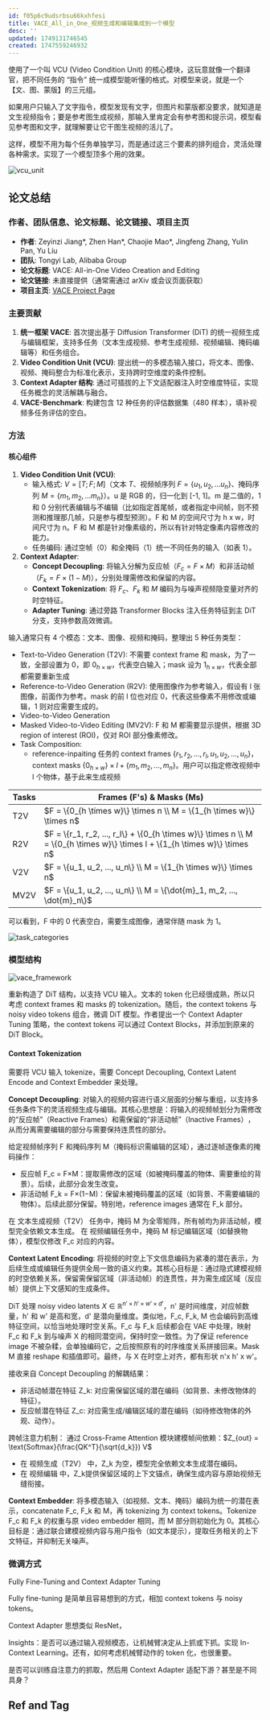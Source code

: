 ```yaml
---
id: f05p6c9udsrbsu66kxhfesi
title: VACE_All_in_One_视频生成和编辑集成到一个模型
desc: ''
updated: 1749131746545
created: 1747559246932
---
```


使用了一个叫 VCU (Video Condition Unit) 的核心模块，这玩意就像一个翻译官，把不同任务的 “指令” 统一成模型能听懂的格式。对模型来说，就是一个【文、图、蒙版】的三元组。

如果用户只输入了文字指令，模型发现有文字，但图片和蒙版都没要求，就知道是文生视频指令；要是参考图生成视频，那输入里肯定会有参考图和提示词，模型看见参考图和文字，就理解要让它干图生视频的活儿了。

这样，模型不用为每个任务单独学习，而是通过这三个要素的排列组合，灵活处理各种需求。实现了一个模型顶多个用的效果。

![vcu_unit](assets/images/diffusion.VACE_All_in_One_视频生成和编辑集成到一个模型/vcu_unit.png)

## 论文总结

### 作者、团队信息、论文标题、论文链接、项目主页
- **作者**: Zeyinzi Jiang*, Zhen Han*, Chaojie Mao*, Jingfeng Zhang, Yulin Pan, Yu Liu  
- **团队**: Tongyi Lab, Alibaba Group  
- **论文标题**: VACE: All-in-One Video Creation and Editing  
- **论文链接**: 未直接提供（通常需通过 arXiv 或会议页面获取）  
- **项目主页**: [VACE Project Page](https://ali-vilab.github.io/VACE-Page/)

### 主要贡献
1. **统一框架 VACE**: 首次提出基于 Diffusion Transformer (DiT) 的统一视频生成与编辑框架，支持多任务（文本生成视频、参考生成视频、视频编辑、掩码编辑等）和任务组合。
2. **Video Condition Unit (VCU)**: 提出统一的多模态输入接口，将文本、图像、视频、掩码整合为标准化表示，支持跨时空维度的条件控制。
3. **Context Adapter 结构**: 通过可插拔的上下文适配器注入时空维度特征，实现任务概念的灵活解耦与融合。
4. **VACE-Benchmark**: 构建包含 12 种任务的评估数据集（480 样本），填补视频多任务评估的空白。

### 方法
#### 核心组件
1. **Video Condition Unit (VCU)**:
   - 输入格式: $V = [T; F; M]$（文本 $T$、视频帧序列 $F=\{u_1,u_2,\dots u_n\}$、掩码序列 $M=\{m_1,m_2,\dots m_n\}$）。u 是 RGB 的，归一化到 [-1, 1]。m 是二值的，1 和 0 分别代表编辑与不编辑（比如指定首尾帧，或者指定中间帧，则不预测和推理那几帧，只是参与模型预测）。F 和 M 的空间尺寸为 h x w，时间尺寸为 n。F 和 M 都是针对像素级的，所以有针对特定像素内容修改的能力。
   - 任务编码: 通过空帧（0）和全掩码（1）统一不同任务的输入（如表 1）。
2. **Context Adapter**:
   - **Concept Decoupling**: 将输入分解为反应帧（$F_c = F \times M$）和非活动帧（$F_k = F \times (1-M)$），分别处理需修改和保留的内容。
   - **Context Tokenization**: 将 $F_c$、$F_k$ 和 $M$ 编码为与噪声视频隐变量对齐的时空特征。
   - **Adapter Tuning**: 通过旁路 Transformer Blocks 注入任务特征到主 DiT 分支，支持参数高效微调。

输入通常只有 4 个模态：文本、图像、视频和掩码，整理出 5 种任务类型：
- Text-to-Video Generation (T2V): 不需要 context frame 和 mask，为了一致，全部设置为 0，即 $0_{h\times w}$，代表空白输入；mask 设为 $1_{h \times w}$，代表全部都需要重新生成
- Reference-to-Video Generation (R2V): 使用图像作为参考输入，假设有 l 张图像，前面作为参考。mask 的前 l 位也对应 0，代表这些像素不用修改或编辑，1 则对应需要生成的。
- Video-to-Video Generation
- Masked Video-to-Video Editing (MV2V): F 和 M 都需要显示提供，根据 3D region of interest (ROI)，仅对 ROI 部分像素修改。
- Task Composition: 
   - reference-inpaiting 任务的 context frames $\{r_1, r_2, \dots, r_l, u_1, u_2, \dots, u_n\}$，context masks $\{0_{h \times w}\} \times l + \{m_1, m_2, \dots, m_n\}$。用户可以指定修改视频中 l 个物体，基于此来生成视频

| Tasks | Frames (F's) & Masks (Ms)                                       |
| ----- | --------------------------------------------------------------- |
|  T2V  | $F = \{0_{h \times w}\} \times n \\ M = \{1_{h \times w}\} \times n$                               |
| R2V   | $F = \{r_1, r_2, ..., r_l\} + \{0_{h \times w}\} \times n \\ M = \{0_{h \times w}\} \times l + \{1_{h \times w}\} \times n$      |
| V2V   | $F = \{u_1, u_2, ..., u_n\} \\ M = \{1_{h \times w}\} \times n$                                    |
| MV2V  | $F = \{u_1, u_2, ..., u_n\} \\ M = \{\dot{m}_1, m_2, ..., \dot{m}_n\}$                                    |

可以看到，F 中的 0 代表空白，需要生成图像，通常伴随 mask 为 1。

![task_categories](assets/images/diffusion.VACE_All_in_One_视频生成和编辑集成到一个模型/task_categories.png)

### 模型结构

![vace_framework](assets/images/diffusion.VACE_All_in_One_视频生成和编辑集成到一个模型/vace_framework.png)

重新构造了 DiT 结构，以支持 VCU 输入。文本的 token 化已经很成熟，所以只考虑 context frames 和 masks 的 tokenization。随后，the context tokens 与 noisy video tokens 组合，微调 DiT 模型。作者提出一个 Context Adapter Tuning 策略，the context tokens 可以通过 Context Blocks，并添加到原来的 DiT Block。

#### Context Tokenization

需要将 VCU 输入 tokenize，需要 Concept Decoupling, Context Latent Encode and Context Embedder 来处理。

**Concept Decoupling**: 对输入的视频内容进行语义层面的分解与重组，以支持多任务条件下的灵活视频生成与编辑。其核心思想是：​​将输入的视频帧划分为需修改的“反应帧”（Reactive Frames）和需保留的“非活动帧”（Inactive Frames）​​，从而分离需要编辑的部分与需要保持连贯性的部分。

给定视频帧序列 F 和掩码序列 M（掩码标识需编辑的区域），通过逐帧逐像素的掩码操作：
- ​​反应帧 F_c ​= F×M​​：提取需修改的区域（如被掩码覆盖的物体、需要重绘的背景）。后续，此部分会发生改变。
- ​​非活动帧 F_k ​= F×(1−M)​​：保留未被掩码覆盖的区域（如背景、不需要编辑的物体）。后续此部分保留。特别地，reference images 通常在 F_k 部分。

在 ​​文本生成视频（T2V）​​ 任务中，掩码 M 为全零矩阵，所有帧均为非活动帧，模型完全依赖文本生成。
在 ​​视频编辑​​ 任务中，掩码 M 标记编辑区域（如替换物体），模型仅修改 F_c ​ 对应的内容。

**Context Latent Encoding**: 将视频的时空上下文信息编码为紧凑的潜在表示，为后续生成或编辑任务提供全局一致的语义约束。其核心目标是：​​通过隐式建模视频的时空依赖关系，保留需保留区域（非活动帧）的连贯性，并为需生成区域（反应帧）提供上下文感知的生成条件​​。

DiT 处理 noisy video latents $X \in \mathbb{R}^{n' \times h' \times w' \times d'}$，n' 是时间维度，对应帧数量，h' 和 w' 是高和宽，d' 是潜向量维度。类似地，F_c, F_k, M 也会编码到高维特征空间，以恰当地处理时空关系。F_c 与 F_k 后续都会在 VAE 中处理，映射 F_c 和 F_k 到与噪声 X 的相同潜空间，保持时空一致性。为了保证 reference image 不被杂糅，会单独编码它，之后按照原有的时序维度关系拼接回来。Mask M 直接 reshape 和插值即可。最终，与 X 在时空上对齐，都有形状 n'x h' x w'。

接收来自 ​​Concept Decoupling​​ 的解耦结果：
- ​​非活动帧潜在特征​​ Z_k​: 对应需保留区域的潜在编码（如背景、未修改物体的特征）。
- ​​反应帧潜在特征​​ Z_c: 对应需生成/编辑区域的潜在编码（如待修改物体的外观、动作）。

跨帧注意力机制​​：
通过 ​​Cross-Frame Attention​​ 模块建模帧间依赖：$Z_{out} = \text{Softmax}(\frac{QK^T}{\sqrt{d_k}}) V$

- 在 ​​视频生成（T2V）​​ 中，Z_k​ 为空，模型完全依赖文本生成潜在编码。
- 在 ​​视频编辑​​ 中，Z_k ​提供保留区域的上下文锚点，确保生成内容与原始视频无缝衔接。

**​​Context Embedder**: 将多模态输入（如视频、文本、掩码）编码为统一的潜在表示，concatenate F_c, F_k 和 M，再 tokenizing 为 context tokens。Tokenize F_c 和 F_k 的权重与原 video embedder 相同，而 M 部分则初始化为 0。其核心目标是：​​通过联合建模视频内容与用户指令（如文本提示），提取任务相关的上下文特征，并抑制无关噪声​​。

### 微调方式

Fully Fine-Tuning and Context Adapter Tuning

Fully fine-tuning 是简单且容易想到的方式，相加 context tokens 与 noisy tokens。

Context Adapter 思想类似 ResNet，

Insights：是否可以通过输入视频模态，让机械臂决定从上抓或下抓。实现 In-Context Learning。还有，如何考虑机械臂动作的 token 化，也很重要。

是否可以训练自注意力的抓取，然后用 Context Adapter 适配下游？甚至是不同具身？

## Ref and Tag